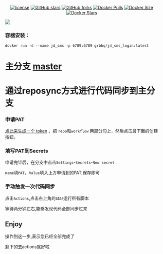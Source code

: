 <p align="center">
    <a href="https://github.com/grbnb/jd_sms_login"><img src="https://img.shields.io/pypi/l/dailycheckin?style=popout-square" alt="license"></a>
    <a href="https://github.com/grbnb/jd_sms_login"><img src="https://img.shields.io/github/stars/grbnb/jd_sms_login.svg?style=popout-square" alt="GitHub stars"></a>
    <a href="https://github.com/grbnb/jd_sms_loginx"><img src="https://img.shields.io/github/forks/grbnb/jd_sms_login.svg?style=popout-square" alt="GitHub forks"></a>
    <a href="https://hub.docker.com/r/grbhq/jd_sms_login"><img src="https://img.shields.io/docker/pulls/grbhq/jd_sms_login?style=popout-square" alt="Docker Pulls"></a>
    <a href="https://hub.docker.com/r/grbhq/jd_sms_login/"><img src="https://img.shields.io/docker/image-size/grbhq/jd_sms_login?style=popout-square" alt="Docker Size"></a>
    <a href="https://hub.docker.com/r/grbhq/jd_sms_login/"><img src="https://img.shields.io/docker/stars/grbhq/jd_sms_login?style=popout-square" alt="Docker Stars"></a>
</p>

<img src = 'https://s3.bmp.ovh/imgs/2022/03/f590b219225ad98a.png' />


### 容器安装：
```
docker run -d --name jd_sms -p 6789:6789 grbhq/jd_sms_login:latest
```


# 主分支 [master](https://github.com/grbnb/jd_sms_login/tree/master)

# 通过reposync方式进行代码同步到主分支


### 申请PAT

[点此来生成一个 token](https://github.com/settings/tokens/new) ，把 `repo`和`workflow` 两部分勾上，然后点击最下面的创建按钮。

### 填写PAT到Secrets

申请完毕后，在分支中点击`Settings`-`Secrets`-`New secret`

`name`填`PAT`，`Value`填入上方申请到的PAT,保存即可

### 手动触发一次代码同步

点击`Actions`,点击右上角的star运行所有脚本

等待两分钟左右,能够发现代码全部同步过来

## Enjoy

操作到这一步,表示您已经全部完成了

剩下的去actions就好啦
